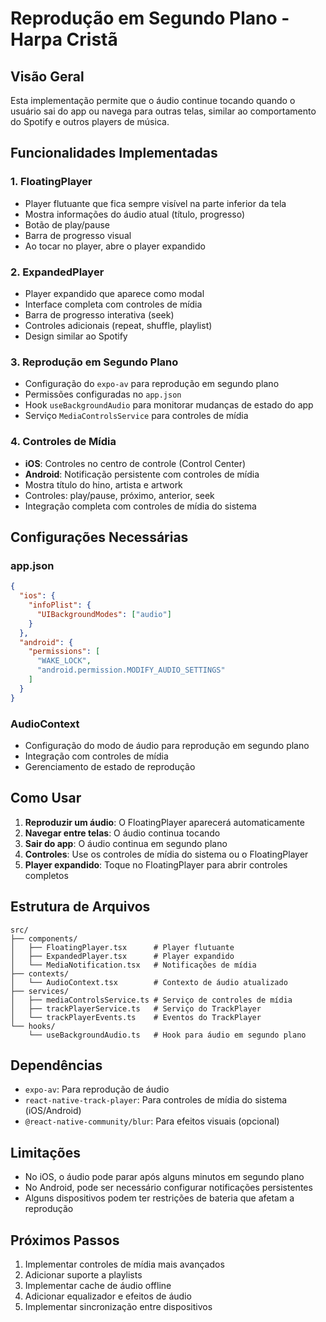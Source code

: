 # Reprodução em Segundo Plano - Harpa Cristã

## Visão Geral

Esta implementação permite que o áudio continue tocando quando o usuário sai do app ou navega para outras telas, similar ao comportamento do Spotify e outros players de música.

## Funcionalidades Implementadas

### 1. FloatingPlayer
- Player flutuante que fica sempre visível na parte inferior da tela
- Mostra informações do áudio atual (título, progresso)
- Botão de play/pause
- Barra de progresso visual
- Ao tocar no player, abre o player expandido

### 2. ExpandedPlayer
- Player expandido que aparece como modal
- Interface completa com controles de mídia
- Barra de progresso interativa (seek)
- Controles adicionais (repeat, shuffle, playlist)
- Design similar ao Spotify

### 3. Reprodução em Segundo Plano
- Configuração do `expo-av` para reprodução em segundo plano
- Permissões configuradas no `app.json`
- Hook `useBackgroundAudio` para monitorar mudanças de estado do app
- Serviço `MediaControlsService` para controles de mídia

### 4. Controles de Mídia
- **iOS**: Controles no centro de controle (Control Center)
- **Android**: Notificação persistente com controles de mídia
- Mostra título do hino, artista e artwork
- Controles: play/pause, próximo, anterior, seek
- Integração completa com controles de mídia do sistema

## Configurações Necessárias

### app.json
```json
{
  "ios": {
    "infoPlist": {
      "UIBackgroundModes": ["audio"]
    }
  },
  "android": {
    "permissions": [
      "WAKE_LOCK",
      "android.permission.MODIFY_AUDIO_SETTINGS"
    ]
  }
}
```

### AudioContext
- Configuração do modo de áudio para reprodução em segundo plano
- Integração com controles de mídia
- Gerenciamento de estado de reprodução

## Como Usar

1. **Reproduzir um áudio**: O FloatingPlayer aparecerá automaticamente
2. **Navegar entre telas**: O áudio continua tocando
3. **Sair do app**: O áudio continua em segundo plano
4. **Controles**: Use os controles de mídia do sistema ou o FloatingPlayer
5. **Player expandido**: Toque no FloatingPlayer para abrir controles completos

## Estrutura de Arquivos

```
src/
├── components/
│   ├── FloatingPlayer.tsx      # Player flutuante
│   ├── ExpandedPlayer.tsx      # Player expandido
│   └── MediaNotification.tsx   # Notificações de mídia
├── contexts/
│   └── AudioContext.tsx        # Contexto de áudio atualizado
├── services/
│   ├── mediaControlsService.ts # Serviço de controles de mídia
│   ├── trackPlayerService.ts   # Serviço do TrackPlayer
│   └── trackPlayerEvents.ts    # Eventos do TrackPlayer
└── hooks/
    └── useBackgroundAudio.ts   # Hook para áudio em segundo plano
```

## Dependências

- `expo-av`: Para reprodução de áudio
- `react-native-track-player`: Para controles de mídia do sistema (iOS/Android)
- `@react-native-community/blur`: Para efeitos visuais (opcional)

## Limitações

- No iOS, o áudio pode parar após alguns minutos em segundo plano
- No Android, pode ser necessário configurar notificações persistentes
- Alguns dispositivos podem ter restrições de bateria que afetam a reprodução

## Próximos Passos

1. Implementar controles de mídia mais avançados
2. Adicionar suporte a playlists
3. Implementar cache de áudio offline
4. Adicionar equalizador e efeitos de áudio
5. Implementar sincronização entre dispositivos 